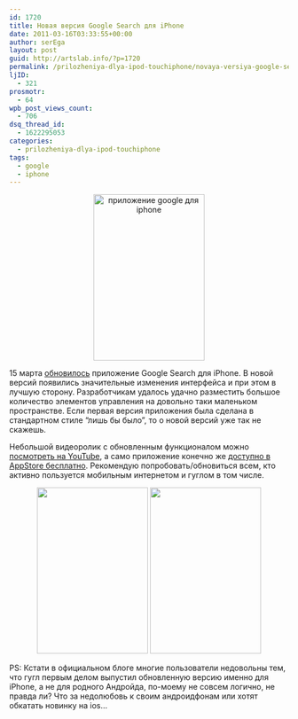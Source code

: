 ```yaml
---
id: 1720
title: Новая версия Google Search для iPhone
date: 2011-03-16T03:33:55+00:00
author: serEga
layout: post
guid: http://artslab.info/?p=1720
permalink: /prilozheniya-dlya-ipod-touchiphone/novaya-versiya-google-search-dlya-iphone/
ljID:
  - 321
prosmotr:
  - 64
wpb_post_views_count:
  - 706
dsq_thread_id:
  - 1622295053
categories:
  - prilozheniya-dlya-ipod-touchiphone
tags:
  - google
  - iphone
---
```

<center>
  <a href="{{site.img_cdn}}/gs2-homepage.png"><img src="{{site.img_cdn}}/gs2-homepage-200x300.png" alt="приложение google для iphone" title="gs2-homepage" width="200" height="300" class="alignnone size-medium wp-image-1721" /></a>
</center>

15 марта [обновилось](http://googlemobile.blogspot.com/2011/03/google-search-app-for-iphonea-new-name.html) приложение Google Search для iPhone. В новой версий появились значительные изменения интерфейса и при этом в лучшую сторону. Разработчикам удалось удачно разместить большое количество элементов управления на довольно таки маленьком пространстве. Если первая версия приложения была сделана в стандартном стиле &#8220;лишь бы было&#8221;, то о новой версий уже так не скажешь.

Небольшой видеоролик с обновленным функционалом можно [посмотреть на YouTube](http://www.youtube.com/watch?v=PNILRfRAjvY&feature=player_embedded), а само приложение конечно же [доступно в AppStore бесплатно](http://itunes.apple.com/us/app/google-mobile-app/id284815942?mt=8&ls=1). Рекомендую попробовать/обновиться всем, кто активно пользуется мобильным интернетом и гуглом в том числе.

<center>
  <a href="{{site.img_cdn}}/gs3-toolbar.png"><img src="{{site.img_cdn}}/gs3-toolbar-200x300.png" alt="" title="gs3-toolbar" width="200" height="300" class="alignnone size-medium wp-image-1722" srcset="{{site.img_cdn}}/gs3-toolbar-200x300.png 200w, {{site.img_cdn}}/gs3-toolbar.png 640w" sizes="(max-width: 200px) 100vw, 200px" /></a> <a href="{{site.img_cdn}}/gs4-toolbarimage.png"><img src="{{site.img_cdn}}/gs4-toolbarimage-200x300.png" alt="" title="gs4-toolbarimage" width="200" height="300" class="alignnone size-medium wp-image-1723" srcset="{{site.img_cdn}}/gs4-toolbarimage-200x300.png 200w, {{site.img_cdn}}/gs4-toolbarimage.png 640w" sizes="(max-width: 200px) 100vw, 200px" /></a>
</center>

PS: Кстати в официальном блоге многие пользователи недовольны тем, что гугл первым делом выпустил обновленную версию именно для iPhone, а не для родного Андройда, по-моему не совсем логично, не правда ли? Что за недолюбовь к своим андроидфонам или хотят обкатать новинку на ios&#8230;